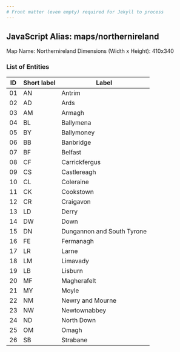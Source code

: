 ```yaml
---
# Front matter (even empty) required for Jekyll to process
---
```


## JavaScript Alias: maps/northernireland

Map Name: Northernireland
Dimensions (Width x Height): 410x340





### List of Entities

ID | Short label | Label
---|---|---|
01|AN|Antrim
02|AD|Ards
03|AM|Armagh
04|BL|Ballymena
05|BY|Ballymoney
06|BB|Banbridge
07|BF|Belfast
08|CF|Carrickfergus
09|CS|Castlereagh
10|CL|Coleraine
11|CK|Cookstown
12|CR|Craigavon
13|LD|Derry
14|DW|Down
15|DN|Dungannon and South Tyrone
16|FE|Fermanagh
17|LR|Larne
18|LM|Limavady
19|LB|Lisburn
20|MF|Magherafelt
21|MY|Moyle
22|NM|Newry and Mourne
23|NW|Newtownabbey
24|ND|North Down
25|OM|Omagh
26|SB|Strabane

